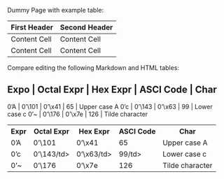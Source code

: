 Dummy Page with example table:

First Header  | Second Header
------------- | -------------
Content Cell  | Content Cell
Content Cell  | Content Cell


Compare editing the following Markdown and HTML tables:

Expo | Octal Expr | Hex Expr | ASCI Code | Char
-----------------------------------------------
0’A | 0’\101 | 0’\x41 | 65 | Upper case A
0’c | 0’\143 | 0’\x63 | 99 | Lower case c
0’~ | 0’\176 | 0’\x7e | 126 | Tilde character

<table>
<tr><th>Expr</th><th>Octal Expr</th><th>Hex Expr</th><th>ASCI Code</th><th>Char</th></tr>
<tr><td>0’A</td><td>0’\101</td><td>0’\x41</td><td>65</td><td>Upper case A</td></tr>
<tr><td>0’c</td><td>0’\143/td><td>0’\x63/td><td>99/td><td>Lower case c</td></tr>
<tr><td>0’~</td><td>0’\176</td><td>0’\x7e</td><td>126</td><td>Tilde character</td></tr>
</table>
